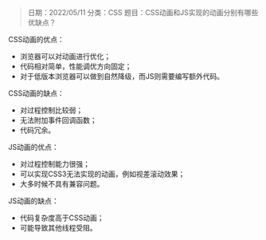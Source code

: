 > 日期：2022/05/11
分类：CSS
题目：CSS动画和JS实现的动画分别有哪些优缺点？

CSS动画的优点：

- 浏览器可以对动画进行优化；
- 代码相对简单，性能调优方向固定；
- 对于低版本浏览器可以做到自然降级，而JS则需要编写额外代码。

CSS动画的缺点：

- 对过程控制比较弱；
- 无法附加事件回调函数；
- 代码冗余。

JS动画的优点：

- 对过程控制能力很强；
- 可以实现CSS3无法实现的动画，例如视差滚动效果；
- 大多时候不具有兼容问题。

JS动画的缺点：

- 代码复杂度高于CSS动画；
- 可能导致其他线程受阻。
